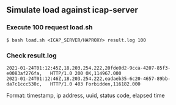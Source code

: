 ## Simulate load against icap-server
### Execute 100 request load.sh
```
$ bash load.sh <ICAP_SERVER/HAPROXY> result.log 100
```
### Check result.log
```
2021-01-24T01:12:45Z,18.203.254.222,20fde0d2-9cca-4207-85f3-e0083af276fa,	HTTP/1.0 200 OK,114967.000
2021-01-24T01:12:46Z,18.203.254.222,eadaeb35-6c20-4657-89bb-da7c1ccc530c,	HTTP/1.0 403 Forbidden,116182.000
```
Format: timestamp, ip address, uuid, status code, elapsed time

